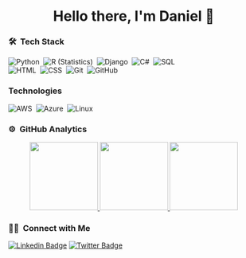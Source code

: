 <p>
  <h1 align="center"><b>Hello there, I'm Daniel 👋</b></h1>
</p>

### 🛠 &nbsp;Tech Stack

![Python](https://img.shields.io/badge/-Python-05122A?style=flat&logo=python)&nbsp;
![R (Statistics)](https://img.shields.io/badge/-R-05122A?style=flat&logo=R&logoColor=276DC3)&nbsp;
![Django](https://img.shields.io/badge/-Django-05122A?style=flat&logo=django&logoColor=092E20)&nbsp;
![C#](https://img.shields.io/badge/-C%20Sharp-000?&logo=C#&&logoColor=1572B6)&nbsp;
![SQL](https://img.shields.io/badge/-SQL-000?&logo=MySQL&logoColor=4479A1)&nbsp;\
![HTML](https://img.shields.io/badge/-HTML-05122A?style=flat&logo=HTML5)&nbsp;
![CSS](https://img.shields.io/badge/-CSS-05122A?style=flat&logo=CSS3&logoColor=1572B6)&nbsp;
![Git](https://img.shields.io/badge/-Git-05122A?style=flat&logo=git)&nbsp;
![GitHub](https://img.shields.io/badge/-GitHub-05122A?style=flat&logo=github)&nbsp;

### Technologies

![AWS](https://img.shields.io/badge/-AWS-000?&logo=Amazon-AWS&logoColor=FF9900)&nbsp;
![Azure](https://img.shields.io/badge/-Azure-000?&logo=Microsoft-Azure&logoColor=4479A1)&nbsp;
![Linux](https://img.shields.io/badge/-Linux-000?&logo=Linux&logoColor=FCC624)&nbsp;

### ⚙️ &nbsp;GitHub Analytics

<p align="center">
<a href="https://www.twitter.com/danieldowombo">
  <img height="137px" src="https://github-readme-stats.vercel.app/api?username=danielkauffmann&hide_title=true&hide_border=true&show_icons=true&include_all_commits=true&count_private=true&line_height=21&text_color=000&icon_color=000&bg_color=0,ea6161,ffc64d,fffc4d,52fa5a&theme=graywhite" />
  <img height="137px" src="https://github-readme-stats.vercel.app/api/top-langs/?username=danielkauffmann&hide=html&hide_title=true&hide_border=true&layout=compact&langs_count=7&exclude_repo=comp426,Redventures-Movie-Quotes&text_color=000&icon_color=fff&bg_color=0,52fa5a,4dfcff,c64dff&theme=graywhite" />
  <img height="137px" src="https://github-readme-stats.vercel.app/api/wakatime?username=danielkauffmann" />
  </a>
<p/>

### 🤝🏻 &nbsp;Connect with Me

<p align="center">
  
   [![Linkedin Badge](https://img.shields.io/badge/-danielkauffmann-blue?style=flat-square&logo=Linkedin&logoColor=white&link=https://www.linkedin.com/in/danielkauffmann/)](https://www.linkedin.com/in/danielkauffmann/)
   [![Twitter Badge](https://img.shields.io/badge/-@danieldowombo-1ca0f1?style=flat-square&labelColor=1ca0f1&logo=twitter&logoColor=white&link=https://twitter.com/danieldowombo)](https://twitter.com/danieldowombo)
   
</p>
